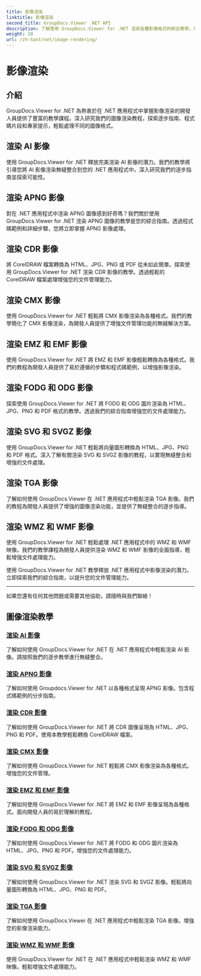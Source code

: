 ```yaml
---
title: 影像渲染
linktitle: 影像渲染
second_title: GroupDocs.Viewer .NET API
description: 了解使用 GroupDocs.Viewer for .NET 渲染各種影像格式的綜合教學。從 AI 到 WMF，學習無縫整合和編碼範例。
weight: 28
url: /zh-hant/net/image-rendering/
---
```


# 影像渲染


## 介紹

GroupDocs.Viewer for .NET 為熱衷於在 .NET 應用程式中掌握影像渲染的開發人員提供了豐富的教學課程。深入研究我們的圖像渲染教程，探索逐步指南、程式碼片段和專家提示，輕鬆處理不同的圖像格式。

## 渲染 AI 影像
使用 GroupDocs.Viewer for .NET 釋放完美渲染 AI 影像的潛力。我們的教學將引導您將 AI 影像渲染無縫整合到您的 .NET 應用程式中。深入研究我們的逐步指南並探索可能性。

## 渲染 APNG 影像
對在 .NET 應用程式中渲染 APNG 圖像感到好奇嗎？我們關於使用 GroupDocs.Viewer for .NET 渲染 APNG 圖像的教學是您的綜合指南。透過程式碼範例和詳細步驟，您將立即掌握 APNG 影像處理。

## 渲染 CDR 影像
將 CorelDRAW 檔案轉換為 HTML、JPG、PNG 或 PDF 從未如此簡單。探索使用 GroupDocs.Viewer for .NET 渲染 CDR 影像的教學。透過輕鬆的 CorelDRAW 檔案處理增強您的文件管理能力。

## 渲染 CMX 影像
使用 GroupDocs.Viewer for .NET 輕鬆將 CMX 影像渲染為各種格式。我們的教學簡化了 CMX 影像渲染，為開發人員提供了增強文件管理功能的無縫解決方案。

## 渲染 EMZ 和 EMF 影像
使用 GroupDocs.Viewer for .NET 將 EMZ 和 EMF 影像輕鬆轉換為各種格式。我們的教程為開發人員提供了易於遵循的步驟和程式碼範例，以增強影像渲染。

## 渲染 FODG 和 ODG 影像
探索使用 GroupDocs.Viewer for .NET 將 FODG 和 ODG 圖片渲染為 HTML、JPG、PNG 和 PDF 格式的教學。透過我們的綜合指南增強您的文件處理能力。

## 渲染 SVG 和 SVGZ 影像
使用 GroupDocs.Viewer for .NET 輕鬆將向量圖形轉換為 HTML、JPG、PNG 和 PDF 格式。深入了解有關渲染 SVG 和 SVGZ 影像的教程，以實現無縫整合和增強的文件處理。

## 渲染 TGA 影像
了解如何使用 GroupDocs.Viewer 在 .NET 應用程式中輕鬆渲染 TGA 影像。我們的教程為開發人員提供了增強的圖像渲染功能，並提供了無縫整合的逐步指導。

## 渲染 WMZ 和 WMF 影像
使用 GroupDocs.Viewer for .NET 輕鬆處理 .NET 應用程式中的 WMZ 和 WMF 映像。我們的教學課程為開發人員提供渲染 WMZ 和 WMF 影像的全面指導，輕鬆增強文件處理能力。

使用 GroupDocs.Viewer for .NET 教學釋放 .NET 應用程式中影像渲染的潛力。立即探索我們的綜合指南，以提升您的文件管理能力。

---

如果您還有任何其他問題或需要其他協助，請隨時與我們聯絡！
## 圖像渲染教學
### [渲染 AI 影像](./render-ai-images/)
了解如何使用 GroupDocs.Viewer for .NET 在 .NET 應用程式中輕鬆渲染 AI 影像。請按照我們的逐步教學進行無縫整合。
### [渲染 APNG 影像](./render-apng-images/)
了解如何使用 Groupdocs.Viewer for .NET 以各種格式呈現 APNG 影像。包含程式碼範例的分步指南。
### [渲染 CDR 影像](./render-cdr-images/)
了解如何使用 GroupDocs.Viewer for .NET 將 CDR 圖像呈現為 HTML、JPG、PNG 和 PDF。使用本教學輕鬆轉換 CorelDRAW 檔案。
### [渲染 CMX 影像](./render-cmx-images/)
了解如何使用 GroupDocs.Viewer for .NET 輕鬆將 CMX 影像渲染為各種格式。增強您的文件管理。
### [渲染 EMZ 和 EMF 影像](./render-emz-emf-images/)
了解如何使用 GroupDocs.Viewer for .NET 將 EMZ 和 EMF 影像呈現為各種格式。面向開發人員的易於理解的教程。
### [渲染 FODG 和 ODG 影像](./render-fodg-odg-images/)
了解如何使用 GroupDocs.Viewer for .NET 將 FODG 和 ODG 圖片渲染為 HTML、JPG、PNG 和 PDF。增強您的文件處理能力。
### [渲染 SVG 和 SVGZ 影像](./render-svg-svgz-images/)
了解如何使用 GroupDocs.Viewer for .NET 渲染 SVG 和 SVGZ 影像。輕鬆將向量圖形轉換為 HTML、JPG、PNG 和 PDF。
### [渲染 TGA 影像](./render-tga-images/)
了解如何使用 GroupDocs.Viewer 在 .NET 應用程式中輕鬆渲染 TGA 影像。增強您的影像渲染能力。
### [渲染 WMZ 和 WMF 影像](./render-wmz-wmf-images/)
使用 GroupDocs.Viewer for .NET 在 .NET 應用程式中輕鬆渲染 WMZ 和 WMF 映像。輕鬆增強文件處理能力。